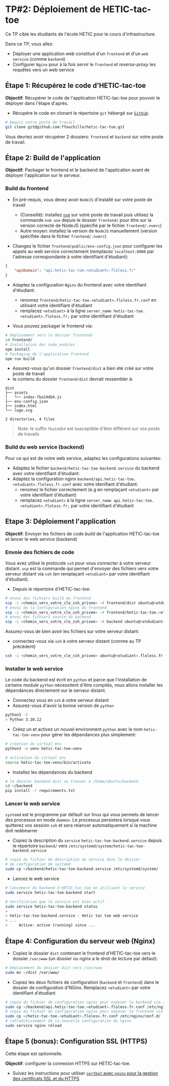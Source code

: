 # TP#2: Déploiement de HETIC-tac-toe 

Ce TP cible les étudiants de l'école HETIC pour le cours d'infrastructure.

Dans ce TP, vous allez:

- Déployer une application web constitué d'un `frontend` et d'un `web service` (comme `backend`)
- Configurer `Nginx` pour à la fois servir le `frontend` et *reverse-proxy* les requêtes vers un web service


## Étape 1: Récupérez le code d'HETIC-tac-toe

**Objectif**: Récupérer le code de l'application HETIC-tac-toe pour pouvoir le déployer dans l'étape d'après.

- Récupére le code en clonant le répertoire `git` hébergé sur [`Github`](https://github.com/ffauchille/hetic-tac-toe):

```sh
# Depuis votre poste de travail
git clone git@github.com:ffauchille/hetic-tac-toe.git
```

Vous devriez avoir récupérer 2 dossiers: `frontend` et `backend` sur votre poste de travail.

## Étape 2: Build de l'application

**Objectif**: Packager le frontend et le backend de l'application avant de déployer l'application sur le serveur.

### Build du frontend

- En pré-requis, vous devez avoir `NodeJS` d'installé sur votre poste de travail
  - (Conseillé): installez [`nvm`](https://github.com/nvm-sh/nvm) sur votre poste de travail puis utilisez la commande `nvm use` depuis le dossier `frontend/` pour être sur la version correcte de NodeJS (spécifié par le fichier `frontend/.nvmrc`)
  - Autre moyen: installez la version de `NodeJS` manuellement (version spécifiée dans le fichier `frontend/.nvmrc`)

- Changez le fichier `frontend/public/env-config.json` pour configurer les appels au web service correctement (remplacez `localhost:8000` par l'adresse correspondante à votre identifiant d'étudiant):

```json
{
    "apiDomain": "api.hetic-tac-toe.<etudiant>.floless.fr"
}
```

- Adaptez la configuration `Nginx` du frontend avec votre identifiant d'étudiant:
  - renomez `frontend/hetic-tac-toe.<etudiant>.floless.fr.conf` en utilisant votre identifiant d'étudiant
  - remplacez `<etudiant>` à la ligne `server_name hetic-tac-toe.<etudiant>.floless.fr;` par votre identifiant d'étudiant

- Vous pouvez packager le frontend via:

```sh
# Déplacement vers le dossier frontend/
cd frontend/
# Installation des node_modules
npm install
# Packaging de l'application frontend
npm run build
```

- Assurez-vous qu'un dossier `frontend/dist` a bien été créé sur votre poste de travail
- le contenu du dossier `frontend/dist` devrait ressembler à:

```plain
dist
├── assets
│   └── index-fba14db4.js
├── env-config.json
├── index.html
└── logo.svg

2 directories, 4 files
```

> Note: le suffix `fba14db4` est susceptible d'être différent sur vos poste de travails

### Build du web service (backend)

Pour ce qui est de notre web service, adaptez les configurations suivantes:

- Adaptez le fichier `backend/hetic-tac-toe-backend.service` du backend avec votre identifiant d'étudiant:
- Adaptez la configuration nginx `backend/api.hetic-tac-toe.<etudiant>.floless.fr.conf` avec votre idenifiant d'étudiant:
    - renomez le fichier correctement (e.g en remplaçant `<etudiant>` par votre identifiant d'étudiant)
    - remplacez `<etudiant>` à la ligne `server_name api.hetic-tac-toe.<etudiant>.floless.fr;` par votre identifiant d'étudiant

## Etape 3: Déploiement l'application

**Objectif**: Envoyer les fichiers de code *build* de l'application HETIC-tac-toe et lancer le web service (backend)

### Envoie des fichiers de code

Vous avez utilisé le protocole `ssh` pour vous connecter à votre serveur distant. `scp` est la commande qui permet d'envoyer des fichiers vers votre serveur distant via `ssh` (en remplaçant `<etudiant>` par votre identifiant d'étudiant).

- Depuis le répertoire d'HETIC-tac-toe:

```sh
# envoi des fichiers build du frontend
scp -i <chemin_vers_votre_cle_ssh_privee> -r frontend/dist ubuntu@<etdudiant>.floless.fr:
# envoi de la configuration nginx du frontend
scp -i <chemin_vers_votre_cle_ssh_privee> -r frontend/hetic-tac-toe.<etudiant>.floless.fr.conf ubuntu@<etdudiant>.floless.fr:
# envoi des fichiers source du backend
scp -i <chemin_vers_votre_cle_ssh_privee> -r backend ubuntu@<etdudiant>.floless.fr:
```

Assurez-vous de bien avoir les fichiers sur votre serveur distant:

- connectez-vous via `ssh` à votre serveur distant (comme au TP précédent)

```sh
ssh -i <chemin_vers_votre_cle_ssh_privee> ubuntu@<etudiant>.floless.fr
```

### Installer le web service

Le code du backend est écrit en `python` et parce que l'installation de certains module `python` nécessitent d'être compilés, nous allons installer les dépendances directement sur le serveur distant.

- Connectez vous en `ssh` à votre serveur distant
- Assurez-vous d'avoir la bonne version de `python`

```sh
python3 -V
> Python 3.10.12
```

- Créez un et activez un nouvel environment `python` avec le nom `hetic-tac-toe-venv` pour gérer les dépendances plus simplement:

```sh
# création du virtual env
python3 -m venv hetic-tac-toe-venv

# activation du virtual env
source hetic-tac-toe-venv/bin/activate
```

- Installez les dépendances du backend

```sh
# le dossier backend doit se trouver à /home/ubuntu/backend
cd ~/backend
pip install -r requirements.txt
```

### Lancer le web service

`systemd` est le programme par défault sur linux qui vous permets de lancer des processus en mode *`daemon`*. Le processus persistera lorsque vous quitterez vos session `ssh` et sera relancer automatiquement si la machine doit redémarrer

- Copiez la description du `service` `hetic-tac-toe-backend.service` depuis le répertoire `backend/` vers `/etc/systemd/system/hetic-tac-toe-backend.service`

```sh
# copie du fichier de description du service dans le dossier
# de configuration de systemd
sudo cp ~/backend/hetic-tac-toe-backend.service /etc/systemd/system/
```

- Lancez le web service 

```sh
# lancement du backend d'HETIC-tac-toe en utilisant le service
sudo service hetic-tac-toe-backend start

# Verification que le service est bien actif
sudo service hetic-tac-toe-backend status
> 
> hetic-tac-toe-backend.service - Hetic tac toe web service
> ...
>     Active: active (running) since ...
```


## Étape 4: Configuration du serveur web (Nginx)

- Copiez le dossier `dist` contenant le frontend d'HETIC-tac-toe vers le dossier `/var/www` (un dossier ou nginx a le droit de lecture par défaut):

```sh
# Déplacement du dossier dist vers /var/www
sudo mv ~/dist /var/www/
```

- Copiez les deux fichiers de configuration (`backend` et `frontend`) dans le dossier de configuration d'NGinx. Remplacez `<etudiant>` par votre identifiant d'étudiant

```sh
# copie du fichier de configuration nginx pour exposer le backend via api.<etudiant>.floless.fr
sudo cp ~/backend/api.hetic-tac-toe.<etudiant>.floless.fr.conf /etc/nginx/conf.d/
# copie du fichier de configuration nginx pour exposer le frontend via <etudiant>.floless.fr
sudo cp ~/hetic-tac-toe.<etudiant>.floless.fr.conf /etc/nginx/conf.d/
# rafraîchissement de la nouvelle configuration de nginx
sudo service nginx reload
```

## Étape 5 (bonus): Configuration SSL (HTTPS)

Cette étape est optionnelle.

**Objectif**: configurer la connexion HTTPS sur HETIC-tac-toe.

- Suivez les instructions pour utiliser [`certbot` avec `nginx` pour la gestion des certificats SSL
et du HTTPS](https://www.nginx.com/blog/using-free-ssltls-certificates-from-lets-encrypt-with-nginx/)
